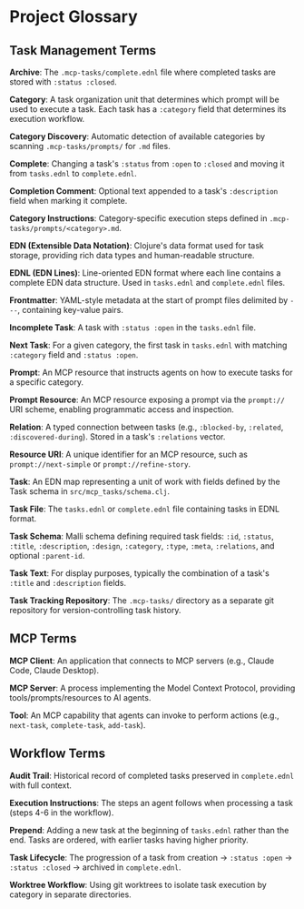 # Project Glossary

## Task Management Terms

**Archive**: The `.mcp-tasks/complete.ednl` file where completed tasks are stored with `:status :closed`.

**Category**: A task organization unit that determines which prompt will be used to execute a task. Each task has a `:category` field that determines its execution workflow.

**Category Discovery**: Automatic detection of available categories by scanning `.mcp-tasks/prompts/` for `.md` files.

**Complete**: Changing a task's `:status` from `:open` to `:closed` and moving it from `tasks.ednl` to `complete.ednl`.

**Completion Comment**: Optional text appended to a task's `:description` field when marking it complete.

**Category Instructions**: Category-specific execution steps defined in `.mcp-tasks/prompts/<category>.md`.

**EDN (Extensible Data Notation)**: Clojure's data format used for task storage, providing rich data types and human-readable structure.

**EDNL (EDN Lines)**: Line-oriented EDN format where each line contains a complete EDN data structure. Used in `tasks.ednl` and `complete.ednl` files.

**Frontmatter**: YAML-style metadata at the start of prompt files delimited by `---`, containing key-value pairs.

**Incomplete Task**: A task with `:status :open` in the `tasks.ednl` file.

**Next Task**: For a given category, the first task in `tasks.ednl` with matching `:category` field and `:status :open`.

**Prompt**: An MCP resource that instructs agents on how to execute tasks for a specific category.

**Prompt Resource**: An MCP resource exposing a prompt via the `prompt://` URI scheme, enabling programmatic access and inspection.

**Relation**: A typed connection between tasks (e.g., `:blocked-by`, `:related`, `:discovered-during`). Stored in a task's `:relations` vector.

**Resource URI**: A unique identifier for an MCP resource, such as `prompt://next-simple` or `prompt://refine-story`.

**Task**: An EDN map representing a unit of work with fields defined by the Task schema in `src/mcp_tasks/schema.clj`.

**Task File**: The `tasks.ednl` or `complete.ednl` file containing tasks in EDNL format.

**Task Schema**: Malli schema defining required task fields: `:id`, `:status`, `:title`, `:description`, `:design`, `:category`, `:type`, `:meta`, `:relations`, and optional `:parent-id`.

**Task Text**: For display purposes, typically the combination of a task's `:title` and `:description` fields.

**Task Tracking Repository**: The `.mcp-tasks/` directory as a separate git repository for version-controlling task history.

## MCP Terms

**MCP Client**: An application that connects to MCP servers (e.g., Claude Code, Claude Desktop).

**MCP Server**: A process implementing the Model Context Protocol, providing tools/prompts/resources to AI agents.

**Tool**: An MCP capability that agents can invoke to perform actions (e.g., `next-task`, `complete-task`, `add-task`).

## Workflow Terms

**Audit Trail**: Historical record of completed tasks preserved in `complete.ednl` with full context.

**Execution Instructions**: The steps an agent follows when processing a task (steps 4-6 in the workflow).

**Prepend**: Adding a new task at the beginning of `tasks.ednl` rather than the end. Tasks are ordered, with earlier tasks having higher priority.

**Task Lifecycle**: The progression of a task from creation → `:status :open` → `:status :closed` → archived in `complete.ednl`.

**Worktree Workflow**: Using git worktrees to isolate task execution by category in separate directories.

